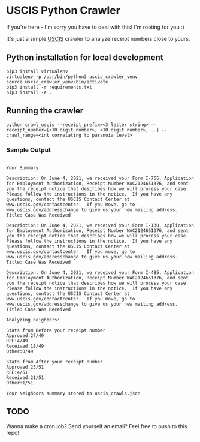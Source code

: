 # USCIS Python Crawler
If you're here - I'm sorry you have to deal with this! I'm rooting for you :)

It's just a simple [USCIS](https://egov.uscis.gov/casestatus/mycasestatus.do) crawler to analyze receipt numbers close to yours.


## Python installation for local development

```
pip3 install virtualenv
virtualenv -p /usr/bin/python3 uscic_crawler_venv
source uscic_crawler_venv/bin/activate
pip3 install -r requirements.txt
pip3 install -e .
```

## Running the crawler

```
python crawl_uscis --receipt_prefix=<3 letter string> --receipt_number=[<10 digit number>, <10 digit number>, ..] --crawl_range=<int correlating to paranoia level>
```


### Sample Output

```

Your Summary:

Description: On June 4, 2021, we received your Form I-765, Application for Employment Authorization, Receipt Number WAC2124651376, and sent you the receipt notice that describes how we will process your case.  Please follow the instructions in the notice.  If you have any questions, contact the USCIS Contact Center at www.uscis.gov/contactcenter.  If you move, go to www.uscis.gov/addresschange to give us your new mailing address.
Title: Case Was Received

Description: On June 4, 2021, we received your Form I-130, Application for Employment Authorization, Receipt Number WAC2124651376, and sent you the receipt notice that describes how we will process your case.  Please follow the instructions in the notice.  If you have any questions, contact the USCIS Contact Center at www.uscis.gov/contactcenter.  If you move, go to www.uscis.gov/addresschange to give us your new mailing address.
Title: Case Was Received

Description: On June 4, 2021, we received your Form I-485, Application for Employment Authorization, Receipt Number WAC2124651376, and sent you the receipt notice that describes how we will process your case.  Please follow the instructions in the notice.  If you have any questions, contact the USCIS Contact Center at www.uscis.gov/contactcenter.  If you move, go to www.uscis.gov/addresschange to give us your new mailing address.
Title: Case Was Received

Analyzing neighbors:

Stats from Before your receipt number
Approved:27/49
RFE:4/49
Received:18/49
Other:0/49

Stats from After your receipt number
Approved:25/51
RFE:4/51
Received:21/51
Other:1/51

Your Neighbors summary stored to uscis_crawls.json
```

## TODO

Wanna make a cron job? Send yourself an email? Feel free to push to this repo!

